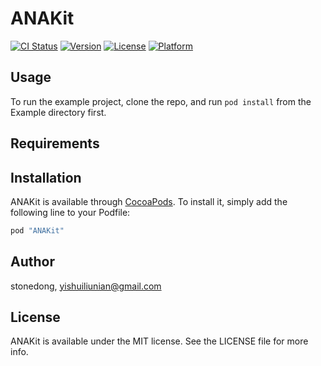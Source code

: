 # ANAKit

[![CI Status](http://img.shields.io/travis/stonedong/ANAKit.svg?style=flat)](https://travis-ci.org/stonedong/ANAKit)
[![Version](https://img.shields.io/cocoapods/v/ANAKit.svg?style=flat)](http://cocoapods.org/pods/ANAKit)
[![License](https://img.shields.io/cocoapods/l/ANAKit.svg?style=flat)](http://cocoapods.org/pods/ANAKit)
[![Platform](https://img.shields.io/cocoapods/p/ANAKit.svg?style=flat)](http://cocoapods.org/pods/ANAKit)

## Usage

To run the example project, clone the repo, and run `pod install` from the Example directory first.

## Requirements

## Installation

ANAKit is available through [CocoaPods](http://cocoapods.org). To install
it, simply add the following line to your Podfile:

```ruby
pod "ANAKit"
```

## Author

stonedong, yishuiliunian@gmail.com

## License

ANAKit is available under the MIT license. See the LICENSE file for more info.
